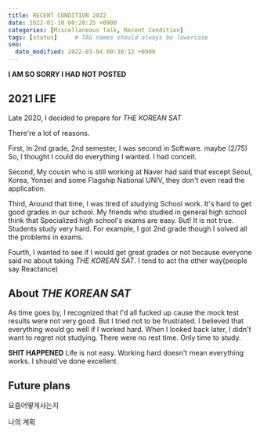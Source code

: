 ```yaml
---
title: RECENT CONDITION 2022
date: 2022-01-10 00:28:25 +0900
categories: [Miscellaneous Talk, Recent Condition]
tags: [status]     # TAG names should always be lowercase
seo:
  date_modified: 2022-03-04 00:30:12 +0900
---
```


**I AM SO SORRY I HAD NOT POSTED**



## 2021 LIFE

Late 2020, I decided to prepare for *THE KOREAN SAT*

There're a lot of reasons. 

First, In 2nd grade, 2nd semester, I was second in Software. maybe (2/75) So, I thought I could do everything I wanted. I had conceit.

Second, My cousin who is still working at Naver had said that except Seoul, Korea, Yonsei and some Flagship National UNIV, they don't even read the application.

Third, Around that time, I was tired of studying School work. It's hard to get good grades in our school. My friends who studied in general high school think that Specialized high school's exams are easy. But! It is not true. Students study very hard. For example, I got 2nd grade though I solved all the problems in exams.  

Fourth, I wanted to see if I would get great grades or not because everyone said no about taking *THE KOREAN SAT*. I tend to act the other way(people say Reactance)

## About *THE KOREAN SAT*

As time goes by, I recognized that I'd all fucked up cause the mock test results were not very good. But I tried not to be frustrated. I believed that everything would go well if I worked hard. When I looked back later, I didn't want to regret not studying. There were no rest time. Only time to study. 

**SHIT HAPPENED** Life is not easy. Working hard doesn't mean everything works. I should've done excellent. 

## Future plans






요즘어떻게사는지

나의 계획